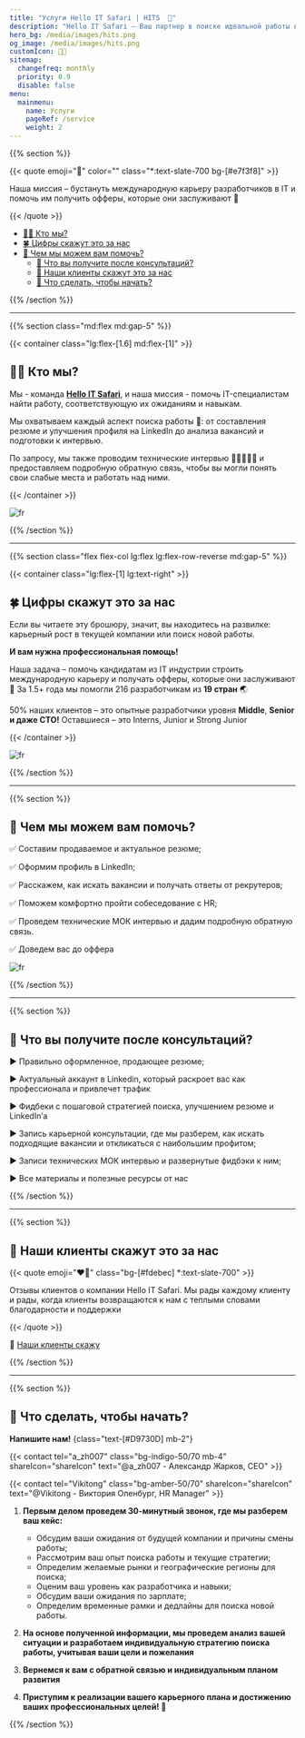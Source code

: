 ```yaml
---
title: "Услуги Hello IT Safari | HITS  🦖"
description: "Hello IT Safari — Ваш партнер в поиске идеальной работы в IT. Мы, HITS (Hello IT Safari), специализируемся на рекрутинге и карьерной поддержке IT-специалистов в Бишкеке, Кыргызстане и за его пределами. Наша миссия — помочь вам найти работу, соответствующую вашим ожиданиям и навыкам. Мы предоставляем комплексные услуги: от составления резюме и улучшения профиля на LinkedIn до анализа вакансий и подготовки к интервью. Мы также проводим технические интервью и предоставляем детализированную обратную связь для выявления слабых мест и их устранения. Узнайте больше о нас и читайте отзывы на тему аутсорсинга и рекрутинга на сайте Hello IT Safari."
hero_bg: /media/images/hits.png
og_image: /media/images/hits.png
customIcon: 👨‍💻
sitemap:
  changefreq: monthly
  priority: 0.9
  disable: false
menu:
  mainmenu:
    name: Услуги
    pageRef: /service
    weight: 2
---
```


{{% section  %}}

{{< quote emoji="💎" color="" class="*:text-slate-700 bg-[#e7f3f8]"   >}}

Наша миссия – бустануть международную карьеру разработчиков в IT и помочь им получить офферы, которые они заслуживают 🤝

{{< /quote >}}

- [🧙🏻 Кто мы?](#кто-мы)
- [🍀 Цифры скажут это за нас](#цифры-скажут-это-за-нас)
- [🤝 Чем мы можем вам помочь?](#кто-мы)
  - [📝 Что вы получите после консультаций?](#что-вы-получите-после-консультаций)
  - [🚀 Наши клиенты скажут это за нас](#наши-клиенты-скажут-это-за-нас)
  - [🤙 Что сделать, чтобы начать?](#что-сделать-чтобы-начать)

{{% /section %}}

---

{{% section class="md:flex md:gap-5" %}}

{{< container class="lg:flex-[1.6] md:flex-[1]" >}}

## 🧙🏻 Кто мы?

Мы - команда [**Hello IT Safari**](https://www.linkedin.com/company/hello-it-safari/?viewAsMember=true), и наша миссия - помочь IT-специалистам найти работу, соответствующую их ожиданиям и навыкам.

Мы охватываем каждый аспект поиска работы 💼: от составления резюме и улучшения профиля на LinkedIn до анализа вакансий и подготовки к интервью.

По запросу, мы также проводим технические интервью 👨‍💻👩🏻‍💻 и предоставляем подробную обратную связь, чтобы вы могли понять свои слабые места и работать над ними.

{{< /container >}}

<div class="relative mt-6 flex-1">

<img src="/media/images/team.jpg" class="size-full object-cover" alt="fr" >

</div>

{{% /section  %}}

---

{{% section class="flex flex-col lg:flex lg:flex-row-reverse md:gap-5" %}}

{{< container class="lg:flex-[1] lg:text-right" >}}

## 🍀 Цифры скажут это за нас

Если вы читаете эту брошюру, значит, вы находитесь на развилке: карьерный рост в текущей компании или поиск новой работы.

**И вам нужна профессиональная помощь!**

Наша задача – помочь кандидатам из IT индустрии строить международную карьеру и получать офферы, которые они заслуживают 🤝 За 1.5+ года мы помогли 216 разработчикам из **19 стран** 🌏

50% наших клиентов – это опытные разработчики уровня **Middle**, **Senior и даже CTO!** Оставшиеся – это Interns, Junior и Strong Junior

{{< /container >}}

<div class="flex-1 size-full relative mt-6 ">

<img src="/media/images/world-map.png" class="size-full lg:object-fill" alt="fr" >

</div>

{{% /section  %}}

---

{{% section  %}}

## 🤝 Чем мы можем вам помочь?

✅ Составим продаваемое и актуальное резюме;

✅ Оформим профиль в LinkedIn;

✅ Расскажем, как искать вакансии и получать ответы от рекрутеров;

✅ Поможем комфортно пройти собеседование с HR;

✅ Проведем технические МОК интервью и дадим подробную обратную связь.

✅ Доведем вас до оффера

<div class="relative mt-6">

<img src="/media/images/tech-stack.png" alt="fr" >

</div>

{{% /section  %}}

---

{{% section  %}}

## 📝 Что вы получите после консультаций?

▶ Правильно оформленное, продающее резюме;

▶ Актуальный аккаунт в Linkedin, который раскроет вас как профессионала и привлечет трафик

▶ Фидбеки с пошаговой стратегией поиска, улучшением резюме и LinkedIn’а

▶ Запись карьерной консультации, где мы разберем, как искать подходящие вакансии и откликаться с наибольшим профитом;

▶ Записи технических МОК интервью и развернутые фидбэки к ним;

▶ Все материалы и полезные ресурсы от нас

{{% /section  %}}

---

{{% section  %}}

## 🚀 Наши клиенты скажут это за нас

{{< quote emoji="❤️‍🔥" class="bg-[#fdebec] *:text-slate-700" >}}

Отзывы клиентов о компании Hello IT Safari. Мы рады каждому клиенту и рады, когда клиенты возвращаются к нам с теплыми словами благодарности и поддержки

{{< /quote >}}

🚀 [Наши клиенты скажу](askdm)

{{% /section  %}}

---

{{% section %}}

## 🤙 Что сделать, чтобы начать?

**Напишите нам!**
{class="text-[#D9730D] mb-2"}

{{< contact
tel="a_zh007"
class="bg-indigo-50/70 mb-4"
shareIcon="shareIcon"
text="@a_zh007 - Александр Жарков, CEO" >}}

{{< contact
tel="Vikitong"
class="bg-amber-50/70"
shareIcon="shareIcon"
text="@Vikitong - Виктория Оленбург, HR Manager" >}}

1. **Первым делом проведем 30-минутный звонок, где мы разберем ваш кейс:**

   - Обсудим ваши ожидания от будущей компании и причины смены работы;
   - Рассмотрим ваш опыт поиска работы и текущие стратегии;
   - Определим желаемые рынки и географические регионы для поиска;
   - Оценим ваш уровень как разработчика и навыки;
   - Обсудим ваши ожидания по зарплате;
   - Определим временные рамки и дедлайны для поиска новой работы.

1. **На основе полученной информации, мы проведем анализ вашей ситуации и разработаем индивидуальную стратегию поиска работы, учитывая ваши цели и пожелания**

1. **Вернемся к вам с обратной связью и индивидуальным планом развития**

1. **Приступим к реализации вашего карьерного плана и достижению ваших профессиональных целей! 🚀**

{{% /section %}}
